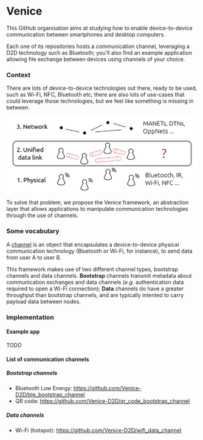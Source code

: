 # Venice

This GitHub organisation aims at studying how to enable device-to-device communication between smartphones and desktop computers.

Each one of its repositories hosts a communication channel, leveraging a D2D technology such as Bluetooth; you'll also find an example application allowing file exchange between devices using channels of your choice.


### Context

There are lots of device-to-device technologies out there, ready to be used, such as Wi-Fi, NFC, Bluetooth etc;
there are also lots of use-cases that could leverage those technologies, but we feel like something is missing in between.

![A link layer abstraction is missing between D2D tech and opportunistic networks.](https://raw.githubusercontent.com/Venice-D2D/.github/main/profile/img/missing_layer.png)

To solve that problem, we propose the Venice framework, an abstraction layer that allows applications to manipulate communication technologies
through the use of channels.


### Some vocabulary

A [channel](https://github.com/Venice-D2D/venice_core/blob/master/lib/channels/abstractions/channel.dart) is an object that encapsulates a device-to-device physical communication technology (Bluetooth or Wi-Fi, for instance), to
send data from user A to user B.

This framework makes use of two different channel types, bootstrap channels and data channels.
**Bootstrap** channels transmit metadata about communication exchanges and data channels (*e.g.* authentication data required to open a Wi-Fi connection);
**Data** channels do have a greater throughput than bootstrap channels, and are typically intented to carry payload data between nodes.


### Implementation

#### Example app

TODO

#### List of communication channels

##### Bootstrap channels

* Bluetooth Low Energy: https://github.com/Venice-D2D/ble_bootstrap_channel
* QR code: https://github.com/Venice-D2D/qr_code_bootstrap_channel

##### Data channels

* Wi-Fi (hotspot): https://github.com/Venice-D2D/wifi_data_channel
